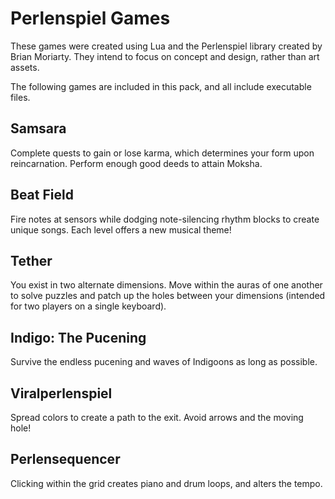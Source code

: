 Perlenspiel Games
=================
These games were created using Lua and the Perlenspiel library created by Brian Moriarty. They intend to focus on concept and design, rather than art assets.

The following games are included in this pack, and all include executable files.

Samsara
-------
Complete quests to gain or lose karma, which determines your form upon reincarnation. Perform enough good deeds to attain Moksha.

Beat Field
----------
Fire notes at sensors while dodging note-silencing rhythm blocks to create unique songs. Each level offers a new musical theme!

Tether
------
You exist in two alternate dimensions. Move within the auras of one another to solve puzzles and patch up the holes between your dimensions (intended for two players on a single keyboard).

Indigo: The Pucening
--------------------
Survive the endless pucening and waves of Indigoons as long as possible.

Viralperlenspiel
----------------
Spread colors to create a path to the exit. Avoid arrows and the moving hole!

Perlensequencer
---------------
Clicking within the grid creates piano and drum loops, and alters the tempo.
